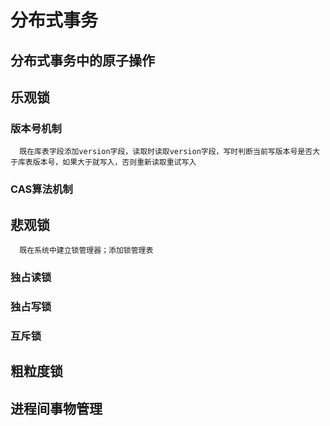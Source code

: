 # 分布式事务

## 分布式事务中的原子操作

## 乐观锁

### 版本号机制
     
      既在库表字段添加version字段，读取时读取version字段，写时判断当前写版本号是否大于库表版本号，如果大于就写入，否则重新读取重试写入

### CAS算法机制
      

## 悲观锁

      既在系统中建立锁管理器；添加锁管理表

### 独占读锁
### 独占写锁
### 互斥锁

## 粗粒度锁

## 进程间事物管理